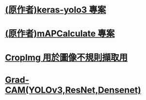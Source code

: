 # [(原作者)keras-yolo3 專案](https://github.com/qqwweee/keras-yolo3)

# [(原作者)mAPCalculate 專案](https://github.com/qqwweee/keras-yolo3)

# [CropImg 用於圖像不規則擷取用](https://github.com/worldstar/revisedYOLOv3/tree/master/CropImg)

# [Grad-CAM(YOLOv3,ResNet,Densenet)](https://github.com/worldstar/revisedYOLOv3/tree/master/Grad-CAM)